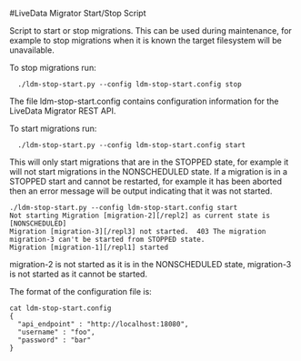 #LiveData Migrator Start/Stop Script

Script to start or stop migrations. This can be used during maintenance, for example to stop migrations when it is known the target filesystem will be unavailable.

To stop migrations run:
```
  ./ldm-stop-start.py --config ldm-stop-start.config stop
```
The file ldm-stop-start.config contains configuration information for the LiveData Migrator REST API.

To start migrations run:
```
  ./ldm-stop-start.py --config ldm-stop-start.config start
```
This will only start migrations that are in the STOPPED state, for example it will not start migrations in the NONSCHEDULED state. If a migration is in a STOPPED start and cannot be restarted, for example it has been aborted then an error message will be output indicating that it was not started.

```
./ldm-stop-start.py --config ldm-stop-start.config start
Not starting Migration [migration-2][/repl2] as current state is [NONSCHEDULED]
Migration [migration-3][/repl3] not started.  403 The migration migration-3 can't be started from STOPPED state.
Migration [migration-1][/repl1] started
```
migration-2 is not started as it is in the NONSCHEDULED state, migration-3 is not started as it cannot be started.

The format of the configuration file is:

```
cat ldm-stop-start.config 
{
  "api_endpoint" : "http://localhost:18080",
  "username" : "foo",
  "password" : "bar"
}
```
